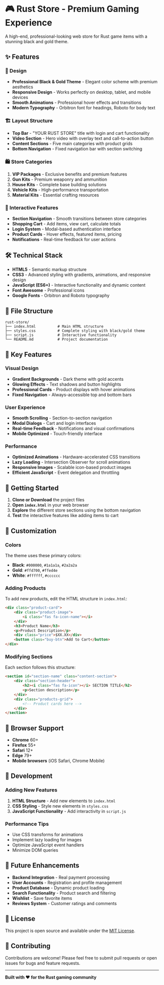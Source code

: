 # 🎮 Rust Store - Premium Gaming Experience

A high-end, professional-looking web store for Rust game items with a stunning black and gold theme.

## ✨ Features

### 🎨 Design
- **Professional Black & Gold Theme** - Elegant color scheme with premium aesthetics
- **Responsive Design** - Works perfectly on desktop, tablet, and mobile devices
- **Smooth Animations** - Professional hover effects and transitions
- **Modern Typography** - Orbitron font for headings, Roboto for body text

### 🏗️ Layout Structure
- **Top Bar** - "YOUR RUST STORE" title with login and cart functionality
- **Video Section** - Hero video with overlay text and call-to-action button
- **Content Sections** - Five main categories with product grids
- **Bottom Navigation** - Fixed navigation bar with section switching

### 🛍️ Store Categories
1. **VIP Packages** - Exclusive benefits and premium features
2. **Gun Kits** - Premium weaponry and ammunition
3. **House Kits** - Complete base building solutions
4. **Vehicle Kits** - High-performance transportation
5. **Material Kits** - Essential crafting resources

### 🚀 Interactive Features
- **Section Navigation** - Smooth transitions between store categories
- **Shopping Cart** - Add items, view cart, calculate totals
- **Login System** - Modal-based authentication interface
- **Product Cards** - Hover effects, featured items, pricing
- **Notifications** - Real-time feedback for user actions

## 🛠️ Technical Stack

- **HTML5** - Semantic markup structure
- **CSS3** - Advanced styling with gradients, animations, and responsive design
- **JavaScript (ES6+)** - Interactive functionality and dynamic content
- **Font Awesome** - Professional icons
- **Google Fonts** - Orbitron and Roboto typography

## 📁 File Structure

```
rust-store/
├── index.html          # Main HTML structure
├── styles.css          # Complete styling with black/gold theme
├── script.js           # Interactive functionality
└── README.md           # Project documentation
```

## 🎯 Key Features

### Visual Design
- **Gradient Backgrounds** - Dark theme with gold accents
- **Glowing Effects** - Text shadows and button highlights
- **Professional Cards** - Product displays with hover animations
- **Fixed Navigation** - Always-accessible top and bottom bars

### User Experience
- **Smooth Scrolling** - Section-to-section navigation
- **Modal Dialogs** - Cart and login interfaces
- **Real-time Feedback** - Notifications and visual confirmations
- **Mobile Optimized** - Touch-friendly interface

### Performance
- **Optimized Animations** - Hardware-accelerated CSS transitions
- **Lazy Loading** - Intersection Observer for scroll animations
- **Responsive Images** - Scalable icon-based product images
- **Efficient JavaScript** - Event delegation and throttling

## 🚀 Getting Started

1. **Clone or Download** the project files
2. **Open `index.html`** in your web browser
3. **Explore** the different store sections using the bottom navigation
4. **Test** the interactive features like adding items to cart

## 🎨 Customization

### Colors
The theme uses these primary colors:
- **Black**: `#000000`, `#1a1a1a`, `#2a2a2a`
- **Gold**: `#ffd700`, `#ffed4e`
- **White**: `#ffffff`, `#cccccc`

### Adding Products
To add new products, edit the HTML structure in `index.html`:
```html
<div class="product-card">
    <div class="product-image">
        <i class="fas fa-icon-name"></i>
    </div>
    <h3>Product Name</h3>
    <p>Product Description</p>
    <div class="price">$XX.XX</div>
    <button class="buy-btn">Add to Cart</button>
</div>
```

### Modifying Sections
Each section follows this structure:
```html
<section id="section-name" class="content-section">
    <div class="section-header">
        <h2><i class="fas fa-icon"></i> SECTION TITLE</h2>
        <p>Section description</p>
    </div>
    <div class="products-grid">
        <!-- Product cards here -->
    </div>
</section>
```

## 📱 Browser Support

- **Chrome** 60+
- **Firefox** 55+
- **Safari** 12+
- **Edge** 79+
- **Mobile browsers** (iOS Safari, Chrome Mobile)

## 🔧 Development

### Adding New Features
1. **HTML Structure** - Add new elements to `index.html`
2. **CSS Styling** - Style new elements in `styles.css`
3. **JavaScript Functionality** - Add interactivity in `script.js`

### Performance Tips
- Use CSS transforms for animations
- Implement lazy loading for images
- Optimize JavaScript event handlers
- Minimize DOM queries

## 🎯 Future Enhancements

- **Backend Integration** - Real payment processing
- **User Accounts** - Registration and profile management
- **Product Database** - Dynamic product loading
- **Search Functionality** - Product search and filtering
- **Wishlist** - Save favorite items
- **Reviews System** - Customer ratings and comments

## 📄 License

This project is open source and available under the [MIT License](LICENSE).

## 🤝 Contributing

Contributions are welcome! Please feel free to submit pull requests or open issues for bugs and feature requests.

---

**Built with ❤️ for the Rust gaming community** 